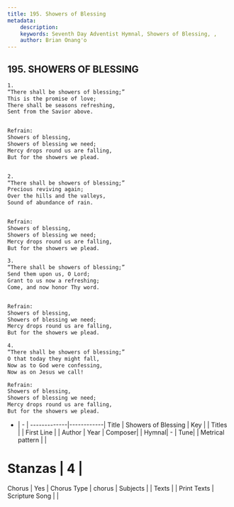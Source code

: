 ```yaml
---
title: 195. Showers of Blessing
metadata:
    description: 
    keywords: Seventh Day Adventist Hymnal, Showers of Blessing, , 
    author: Brian Onang'o
---
```



## 195. SHOWERS OF BLESSING

```txt
1.
“There shall be showers of blessing;”
This is the promise of love;
There shall be seasons refreshing,
Sent from the Savior above.


Refrain:
Showers of blessing,
Showers of blessing we need;
Mercy drops round us are falling,
But for the showers we plead.


2.
“There shall be showers of blessing;”
Precious reviving again;
Over the hills and the valleys,
Sound of abundance of rain.


Refrain:
Showers of blessing,
Showers of blessing we need;
Mercy drops round us are falling,
But for the showers we plead.

3.
“There shall be showers of blessing;”
Send them upon us, O Lord;
Grant to us now a refreshing;
Come, and now honor Thy word.


Refrain:
Showers of blessing,
Showers of blessing we need;
Mercy drops round us are falling,
But for the showers we plead.

4.
“There shall be showers of blessing;”
O that today they might fall,
Now as to God were confessing,
Now as on Jesus we call!

Refrain:
Showers of blessing,
Showers of blessing we need;
Mercy drops round us are falling,
But for the showers we plead.

```

- |   -  |
-------------|------------|
Title | Showers of Blessing |
Key |  |
Titles |  |
First Line |  |
Author | 
Year | 
Composer|  |
Hymnal|  - |
Tune|  |
Metrical pattern | |
# Stanzas | 4 |
Chorus | Yes |
Chorus Type | chorus |
Subjects |  |
Texts |  |
Print Texts | 
Scripture Song |  |
  
